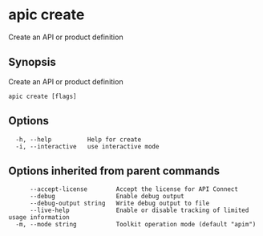 # apic create

Create an API or product definition

## Synopsis

Create an API or product definition

```
apic create [flags]
```

## Options

```
  -h, --help          Help for create
  -i, --interactive   use interactive mode
```

## Options inherited from parent commands

```
      --accept-license        Accept the license for API Connect
      --debug                 Enable debug output
      --debug-output string   Write debug output to file
      --live-help             Enable or disable tracking of limited usage information
  -m, --mode string           Toolkit operation mode (default "apim")
```
